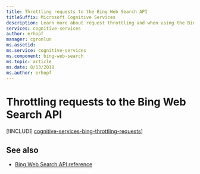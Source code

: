 ```yaml
---
title: Throttling requests to the Bing Web Search API
titleSuffix: Microsoft Cognitive Services
description: Learn more about request throttling and when using the Bing Web Search API.
services: cognitive-services
author: erhopf
manager: cgronlun
ms.assetid:
ms.service: cognitive-services
ms.component: bing-web-search
ms.topic: article
ms.date: 8/13/2018
ms.author: erhopf
---
```


# Throttling requests to the Bing Web Search API

[!INCLUDE [cognitive-services-bing-throttling-requests](../../../includes/cognitive-services-bing-throttling-requests.md)]

## See also  

* [Bing Web Search API reference](https://docs.microsoft.com/rest/api/cognitiveservices/bing-web-api-v7-reference)

